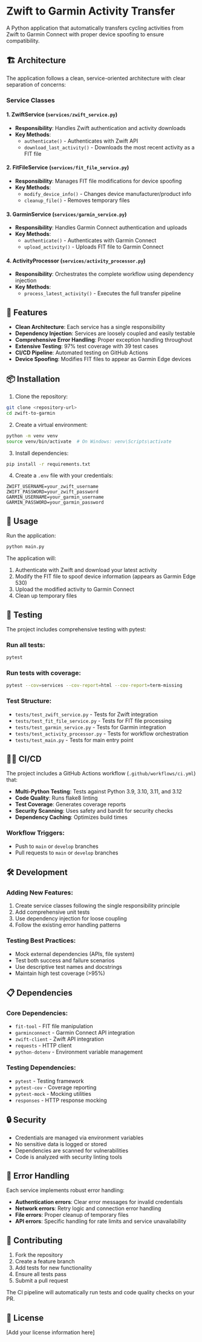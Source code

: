 # Zwift to Garmin Activity Transfer

A Python application that automatically transfers cycling activities from Zwift to Garmin Connect with proper device spoofing to ensure compatibility.

## 🏗️ Architecture

The application follows a clean, service-oriented architecture with clear separation of concerns:

### Service Classes

#### 1. **ZwiftService** (`services/zwift_service.py`)
- **Responsibility**: Handles Zwift authentication and activity downloads
- **Key Methods**:
  - `authenticate()` - Authenticates with Zwift API
  - `download_last_activity()` - Downloads the most recent activity as a FIT file

#### 2. **FitFileService** (`services/fit_file_service.py`)
- **Responsibility**: Manages FIT file modifications for device spoofing
- **Key Methods**:
  - `modify_device_info()` - Changes device manufacturer/product info
  - `cleanup_file()` - Removes temporary files

#### 3. **GarminService** (`services/garmin_service.py`)
- **Responsibility**: Handles Garmin Connect authentication and uploads
- **Key Methods**:
  - `authenticate()` - Authenticates with Garmin Connect
  - `upload_activity()` - Uploads FIT file to Garmin Connect

#### 4. **ActivityProcessor** (`services/activity_processor.py`)
- **Responsibility**: Orchestrates the complete workflow using dependency injection
- **Key Methods**:
  - `process_latest_activity()` - Executes the full transfer pipeline

## 🚀 Features

- **Clean Architecture**: Each service has a single responsibility
- **Dependency Injection**: Services are loosely coupled and easily testable
- **Comprehensive Error Handling**: Proper exception handling throughout
- **Extensive Testing**: 97% test coverage with 39 test cases
- **CI/CD Pipeline**: Automated testing on GitHub Actions
- **Device Spoofing**: Modifies FIT files to appear as Garmin Edge devices

## 📦 Installation

1. Clone the repository:
```bash
git clone <repository-url>
cd zwift-to-garmin
```

2. Create a virtual environment:
```bash
python -m venv venv
source venv/bin/activate  # On Windows: venv\Scripts\activate
```

3. Install dependencies:
```bash
pip install -r requirements.txt
```

4. Create a `.env` file with your credentials:
```env
ZWIFT_USERNAME=your_zwift_username
ZWIFT_PASSWORD=your_zwift_password
GARMIN_USERNAME=your_garmin_username
GARMIN_PASSWORD=your_garmin_password
```

## 🔧 Usage

Run the application:
```bash
python main.py
```

The application will:
1. Authenticate with Zwift and download your latest activity
2. Modify the FIT file to spoof device information (appears as Garmin Edge 530)
3. Upload the modified activity to Garmin Connect
4. Clean up temporary files

## 🧪 Testing

The project includes comprehensive testing with pytest:

### Run all tests:
```bash
pytest
```

### Run tests with coverage:
```bash
pytest --cov=services --cov-report=html --cov-report=term-missing
```

### Test Structure:
- `tests/test_zwift_service.py` - Tests for Zwift integration
- `tests/test_fit_file_service.py` - Tests for FIT file processing
- `tests/test_garmin_service.py` - Tests for Garmin integration
- `tests/test_activity_processor.py` - Tests for workflow orchestration
- `tests/test_main.py` - Tests for main entry point

## 🏃‍♂️ CI/CD

The project includes a GitHub Actions workflow (`.github/workflows/ci.yml`) that:

- **Multi-Python Testing**: Tests against Python 3.9, 3.10, 3.11, and 3.12
- **Code Quality**: Runs flake8 linting
- **Test Coverage**: Generates coverage reports
- **Security Scanning**: Uses safety and bandit for security checks
- **Dependency Caching**: Optimizes build times

### Workflow Triggers:
- Push to `main` or `develop` branches
- Pull requests to `main` or `develop` branches

## 🛠️ Development

### Adding New Features:
1. Create service classes following the single responsibility principle
2. Add comprehensive unit tests
3. Use dependency injection for loose coupling
4. Follow the existing error handling patterns

### Testing Best Practices:
- Mock external dependencies (APIs, file system)
- Test both success and failure scenarios
- Use descriptive test names and docstrings
- Maintain high test coverage (>95%)

## 📋 Dependencies

### Core Dependencies:
- `fit-tool` - FIT file manipulation
- `garminconnect` - Garmin Connect API integration
- `zwift-client` - Zwift API integration
- `requests` - HTTP client
- `python-dotenv` - Environment variable management

### Testing Dependencies:
- `pytest` - Testing framework
- `pytest-cov` - Coverage reporting
- `pytest-mock` - Mocking utilities
- `responses` - HTTP response mocking

## 🔒 Security

- Credentials are managed via environment variables
- No sensitive data is logged or stored
- Dependencies are scanned for vulnerabilities
- Code is analyzed with security linting tools

## 📝 Error Handling

Each service implements robust error handling:
- **Authentication errors**: Clear error messages for invalid credentials
- **Network errors**: Retry logic and connection error handling
- **File errors**: Proper cleanup of temporary files
- **API errors**: Specific handling for rate limits and service unavailability

## 🤝 Contributing

1. Fork the repository
2. Create a feature branch
3. Add tests for new functionality
4. Ensure all tests pass
5. Submit a pull request

The CI pipeline will automatically run tests and code quality checks on your PR.

## 📄 License

[Add your license information here]
